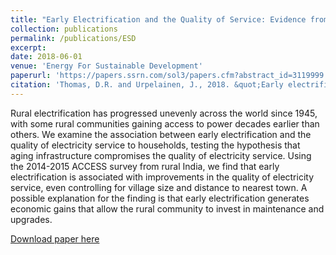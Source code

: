 ```yaml
---
title: "Early Electrification and the Quality of Service: Evidence from Rural India"
collection: publications
permalink: /publications/ESD
excerpt: 
date: 2018-06-01
venue: 'Energy For Sustainable Development'
paperurl: 'https://papers.ssrn.com/sol3/papers.cfm?abstract_id=3119999'
citation: 'Thomas, D.R. and Urpelainen, J., 2018. &quot;Early electrification and the quality of service: Evidence from rural India.&quot; <i>Energy for Sustainable Development</i>. 44.'
---
```

Rural electrification has progressed unevenly across the world since 1945, with some rural communities gaining access to power decades earlier than others. We examine the association between early electrification and the quality of electricity service to households, testing the hypothesis that aging infrastructure compromises the quality of electricity service. Using the 2014-2015 ACCESS survey from rural India, we find that early electrification is associated with improvements in the quality of electricity service, even controlling for village size and distance to nearest town. A possible explanation for the finding is that early electrification generates economic gains that allow the rural community to invest in maintenance and upgrades.

[Download paper here](https://papers.ssrn.com/sol3/papers.cfm?abstract_id=3119999)


